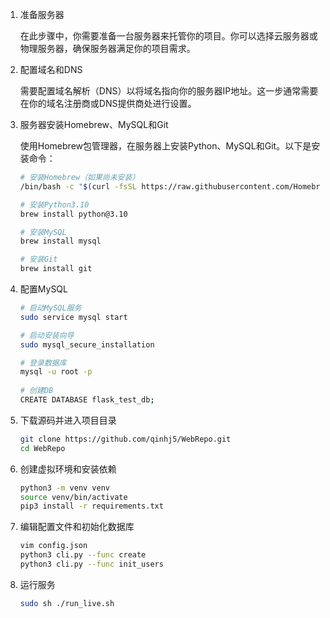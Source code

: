 1. 准备服务器

    在此步骤中，你需要准备一台服务器来托管你的项目。你可以选择云服务器或物理服务器，确保服务器满足你的项目需求。


2. 配置域名和DNS

    需要配置域名解析（DNS）以将域名指向你的服务器IP地址。这一步通常需要在你的域名注册商或DNS提供商处进行设置。


3. 服务器安装Homebrew、MySQL和Git

   使用Homebrew包管理器，在服务器上安装Python、MySQL和Git。以下是安装命令：
   ```bash
   # 安装Homebrew（如果尚未安装）
   /bin/bash -c "$(curl -fsSL https://raw.githubusercontent.com/Homebrew/install/HEAD/install.sh)"
   
   # 安装Python3.10
   brew install python@3.10
   
   # 安装MySQL
   brew install mysql
   
   # 安装Git
   brew install git
   ```

4. 配置MySQL
   ```bash
   # 启动MySQL服务
   sudo service mysql start
   
   # 启动安装向导
   sudo mysql_secure_installation
   
   # 登录数据库
   mysql -u root -p
  
   # 创建DB
   CREATE DATABASE flask_test_db;
   ```


5. 下载源码并进入项目目录
   ```bash
   git clone https://github.com/qinhj5/WebRepo.git
   cd WebRepo
   ```

6. 创建虚拟环境和安装依赖
   ```bash
   python3 -m venv venv
   source venv/bin/activate
   pip3 install -r requirements.txt
   ```


7. 编辑配置文件和初始化数据库
   ```bash
   vim config.json
   python3 cli.py --func create
   python3 cli.py --func init_users
   ```


8. 运行服务
   ```bash
   sudo sh ./run_live.sh
   ```